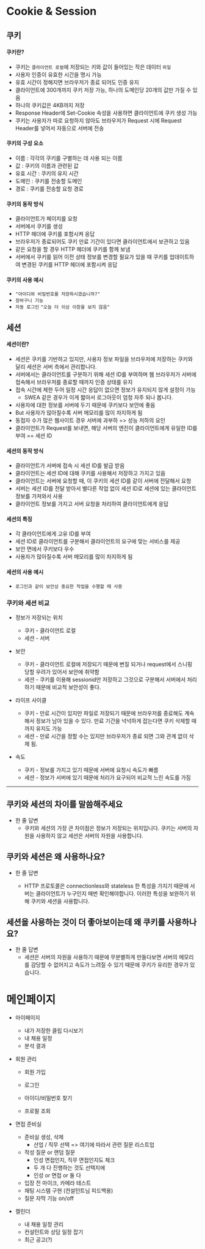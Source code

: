 # Cookie & Session

## 쿠키

#### 쿠키란?

- 쿠키는 `클라이언트 로컬`에 저장되는 키와 값이 들어있는 작은 데이터 `파일`
- 사용자 인증이 유효한 시간을 명시 가능
- 유효 시간이 정해지면 브라우저가 종료 되어도 인증 유지
- 클라이언트에 300개까지 쿠키 저장 가능, 하나의 도메인당 20개의 값만 가질 수 있음
- 하나의 쿠키값은 4KB까지 저장
- Response Header에 Set-Cookie 속성을 사용하면 클라이언트에 쿠키 생성 가능
- 쿠키는 사용자가 따로 요청하지 않아도 브라우저가 Request 시에 Request Header를 넣어서 자동으로 서버에 전송



#### 쿠키의 구성 요소

- 이름 : 각각의 쿠키를 구별하는 데 사용 되는 이름
- 값 : 쿠키의 이름과 관련된 값
- 유효 시간 : 쿠키의 유지 시간
- 도메인 : 쿠키를 전송할 도메인
- 경로 : 쿠키를 전송할 요청 경로



#### 쿠키의 동작 방식

- 클라이언트가 페이지를 요청
- 서버에서 쿠키를 생성
- HTTP 헤더에 쿠키를 포함시켜 응답
- 브라우저가 종료되어도 쿠키 만료 기간이 있다면 클라이언트에서 보관하고 있음
- 같은 요청을 할 경우 HTTP 헤더에 쿠키를 함께 보냄
- 서버에서 쿠키를 읽어 이전 상태 정보를 변경할 필요가 있을 때 쿠키를 업데이트하여 변경된 쿠키를 HTTP 헤더에 포함시켜 응답



#### 쿠키의 사용 예시

- `"아이디와 비밀번호를 저장하시겠습니까?"`
- `장바구니 기능`
- `자동 로그인` `"오늘 더 이상 이창을 보지 않음"`



## 세션

#### 세션이란?

- 세션은 쿠키를 기반하고 있지만, 사용자 정보 파일을 브라우저에 저장하는 쿠키와 달리 세션은 서버 측에서 관리합니다.
- 서버에서는 클라이언트를 구분하기 위해 세션 ID를 부여하며 웹 브라우저가 서버에 접속해서 브라우저를 종료할 때까지 인증 상태를 유지
- 접속 시간에 제한 두어 일정 시간 응답이 없으면 정보가 유지되지 않게 설정이 가능
  - SWEA 같은 경우가 이게 짧아서 로그아웃이 엄청 자주 되나 봅니다.
- 사용자에 대한 정보를 서버에 두기 때문에 쿠키보다 보안에 좋음
- But 사용자가 많아질수록 서버 메모리를 많이 차지하게 됨
- 동접자 수가 많은 웹사이트 경우 서버에 과부하 => 성능 저하의 요인
- 클라이언트가 Request를 보내면, 해당 서버의 엔진이 클라이언트에게 유일한 ID를 부여 == 세션 ID



#### 세션의 동작 방식

- 클라이언트가 서버에 접속 시 세션 ID를 발급 받음
- 클라이언트는 세션 ID에 대해 쿠키를 사용해서 저장하고 가지고 있음
- 클라이언트는 서버에 요청할 때, 이 쿠키의 세션 ID를 같이 서버에 전달해서 요청
- 서버는 세션 ID를 전달 받아서 별다른 작업 없이 세션 ID로 세션에 있는 클라이언트 정보를 가져와서 사용
- 클라이언트 정보를 가지고 서버 요청을 처리하여 클라이언트에게 응답



#### 세션의 특징

- 각 클라이언트에게 고유 ID를 부여
- 세션 ID로 클라이언트를 구분해서 클라이언트의 요구에 맞는 서비스를 제공
- 보안 면에서 쿠키보다 우수
- 사용자가 많아질수록 서버 메모리를 많이 차지하게 됨



#### 세션의 사용 예시

- `로그인과 같이 보안상 중요한 작업을 수행할 때 사용`



### 쿠키와 세션 비교

- 정보가 저장되는 위치
  - 쿠키 - 클라이언트 로컬
  - 세션 - 서버

- 보안
  - 쿠키 - 클라이언트 로컬에 저장되기 때문에 변질 되거나 request에서 스니핑 당할 우려가 있어서 보안에 취약함
  - 세션 - 쿠키를 이용해 sessionid만 저장하고 그것으로 구분해서 서버에서 처리하기 때문에 비교적 보안성이 좋다.
- 라이프 사이클
  - 쿠키 - 만료 시간이 있지만 파일로 저장되기 때문에 브라우저를 종료해도 계속해서 정보가 남아 있을 수 있다. 만료 기간을 넉넉하게 잡는다면 쿠키 삭제할 때까지 유지도 가능
  - 세션 - 만료 시간을 정할 수는 있지만 브라우저가 종료 되면 그와 관계 없이 삭제 됨.
- 속도
  - 쿠키 - 정보를 가지고 있기 때문에 서버에 요청시 속도가 빠름
  - 세션 - 정보가 서버에 있기 때문에 처리가 요구되어 비교적 느린 속도를 가짐



---



## 쿠키와 세션의 차이를 말씀해주세요

- 한 줄 답변
  - 쿠키와 세션의 가장 큰 차이점은 정보가 저장되는 위치입니다.
    쿠키는 서버의 자원을 사용하지 않고 세션은 서버의 자원을 사용합니다.



## 쿠키와 세션은 왜 사용하나요?

- 한 줄 답변

  - HTTP 프로토콜은 connectionless와 stateless 한 특성을 가지기 때문에 서버는 클라이언트가 누구인지 매번 확인해야합니다. 이러한 특성을 보완하기 위해 쿠키와 세션을 사용합니다.

  

## 세션을 사용하는 것이 더 좋아보이는데 왜 쿠키를 사용하나요?

- 한 줄 답변
  - 세션은 서버의 자원을 사용하기 때문에 무분별하게 만들다보면 서버의 메모리를 감당할 수 없어지고 속도가 느려질 수 있기 때문에 쿠키가 유리한 경우가 있습니다.

































# 메인페이지

- 마이페이지

  - 내가 저장한 클립 다시보기
  - 내 채용 일정
  - 분석 결과

  

- 회원 관리

  - 회원 가입

  - 로그인

  - 아이디/비밀번호 찾기

  - 프로필 조회

    

- 면접 준비실

  - 준비실 생성, 삭제
    - 산업 / 직무 선택 => 여기에 따라서 관련 질문 리스트업
  - 작성 질문 or 랜덤 질문
    - 인성 면접인지, 직무 면접인지도 체크
    - 두 개 다 진행하는  것도 선택지에
    - 인성 or 면접 or 둘 다
  - 입장 전 마이크, 카메라 테스트
  - 채팅 시스템 구현 (컨설턴트님 피드백용)
  - 질문 자막 기능 on/off

- 캘린더
  - 내 채용 일정 관리
  - 컨설턴트와 상담 일정 잡기
  - 최근 공고(?)